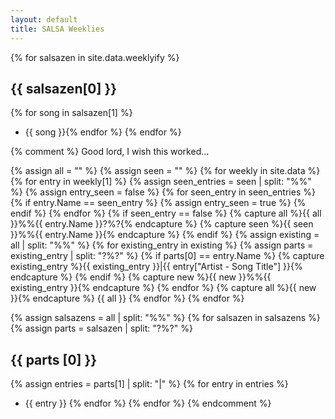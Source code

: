 ```yaml
---
layout: default
title: SALSA Weeklies
---
```


{% for salsazen in site.data.weeklyify %}
## {{ salsazen[0] }}

{% for song in salsazen[1] %}
* {{ song }}{% endfor %}
{% endfor %}

{% comment %}
Good lord, I wish this worked...

{% assign all = "" %}
{% assign seen = "" %}
{% for weekly in site.data %}
    {% for entry in weekly[1] %}
        {% assign seen_entries = seen | split: "%%" %}
        {% assign entry_seen = false %}
        {% for seen_entry in seen_entries %}
            {% if entry.Name == seen_entry %}
                {% assign entry_seen = true %}
            {% endif %}
        {% endfor %}
        {% if seen_entry == false %}
            {% capture all %}{{ all }}%%{{ entry.Name }}?%?{% endcapture %}
            {% capture seen %}{{ seen }}%%{{ entry.Name }}{% endcapture %}
        {% endif %}
        {% assign existing = all | split: "%%" %}
        {% for existing_entry in existing %}
            {% assign parts = existing_entry | split: "?%?" %}
            {% if parts[0] == entry.Name %}
                {% capture existing_entry %}{{ existing_entry }}|{{ entry["Artist - Song Title"] }}{% endcapture %}
            {% endif %}
            {% capture new %}{{ new }}%%{{ existing_entry }}{% endcapture %}
        {% endfor %}
        {% capture all %}{{ new }}{% endcapture %}
        {{ all }}
    {% endfor %}
{% endfor %}

{% assign salsazens = all | split: "%%" %}
{% for salsazen in salsazens %}
{% assign parts = salsazen | split: "?%?" %}
## {{ parts [0] }}
{% assign entries = parts[1] | split: "|" %}
{% for entry in entries %}
* {{ entry }}
{% endfor %}
{% endfor %}
{% endcomment %}
